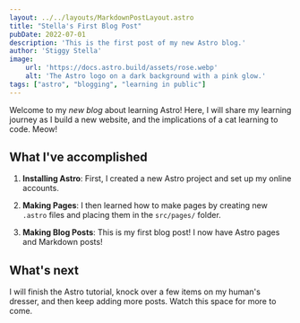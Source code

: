 ```yaml
---
layout: ../../layouts/MarkdownPostLayout.astro
title: "Stella's First Blog Post"
pubDate: 2022-07-01
description: 'This is the first post of my new Astro blog.'
author: 'Stiggy Stella'
image:
    url: 'https://docs.astro.build/assets/rose.webp'
    alt: 'The Astro logo on a dark background with a pink glow.'
tags: ["astro", "blogging", "learning in public"]
---
```

Welcome to my _new blog_ about learning Astro! Here, I will share my learning journey as I build a new website, and the implications of a cat learning to code. Meow!

## What I've accomplished

1. **Installing Astro**: First, I created a new Astro project and set up my online accounts.

2. **Making Pages**: I then learned how to make pages by creating new `.astro` files and placing them in the `src/pages/` folder.

3. **Making Blog Posts**: This is my first blog post! I now have Astro pages and Markdown posts!

## What's next

I will finish the Astro tutorial, knock over a few items on my human's dresser, and then keep adding more posts. Watch this space for more to come.